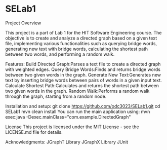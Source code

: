 # SELab1

Project Overview

This project is a part of Lab 1 for the HIT Software Engineering course. The objective is to create and analyze a directed graph based on a given text file, implementing various functionalities such as querying bridge words, generating new text with bridge words, calculating the shortest path between two words, and performing a random walk.

Features: Build Directed Graph:Parses a text file to create a directed graph with weighted edges. Query Bridge Words:Finds and returns bridge words between two given words in the graph. Generate New Text:Generates new text by inserting bridge words between pairs of words in a given input text. Calculate Shortest Path:Calculates and returns the shortest path between two given words in the graph. Random Walk:Performs a random walk through the graph, starting from a random node.

Installation and setup: git clone https://github.com/odc3023/SELab1.git cd SELab1 mvn clean install You can run the main application using: mvn exec:java -Dexec.mainClass="com.example.DirectedGraph"

License This project is licensed under the MIT License - see the LICENSE.md file for details.

Acknowledgments: JGraphT Library JGraphX Library JUnit
